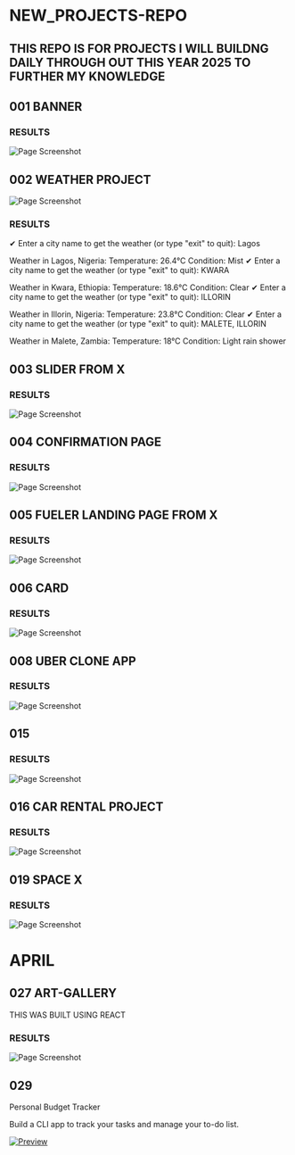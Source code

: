# NEW_PROJECTS-REPO

## THIS REPO IS FOR PROJECTS I WILL BUILDNG DAILY THROUGH OUT THIS YEAR 2025 TO FURTHER MY KNOWLEDGE 

## 001 BANNER
### RESULTS
![Page Screenshot](./Images/Screenshot%20(161).png)


## 002 WEATHER PROJECT
![Page Screenshot](./Images/Screenshot%20(160).png)
### RESULTS
✔ Enter a city name to get the weather (or type "exit" to quit): Lagos

Weather in Lagos, Nigeria:
Temperature: 26.4°C
Condition: Mist
✔ Enter a city name to get the weather (or type "exit" to quit): KWARA

Weather in Kwara, Ethiopia:
Temperature: 18.6°C
Condition: Clear
✔ Enter a city name to get the weather (or type "exit" to quit): ILLORIN

Weather in Illorin, Nigeria:
Temperature: 23.8°C
Condition: Clear
✔ Enter a city name to get the weather (or type "exit" to quit): MALETE, ILLORIN

Weather in Malete, Zambia:
Temperature: 18°C
Condition: Light rain shower


## 003 SLIDER FROM X

### RESULTS
![Page Screenshot](./Images/Screenshot%20(170).png)


## 004 CONFIRMATION PAGE
### RESULTS
![Page Screenshot](./Images/Screenshot%20(171).png)


## 005 FUELER LANDING PAGE FROM X
### RESULTS
![Page Screenshot](./Images/Screenshot%20(172).png)

## 006 CARD
### RESULTS
![Page Screenshot](./Images/Screenshot%20(173).png)


## 008 UBER CLONE APP
### RESULTS
![Page Screenshot](./Images/Screenshot%20(173).png) 

## 015
### RESULTS
![Page Screenshot](./Images/Screenshot%20().png)

## 016 CAR RENTAL PROJECT
### RESULTS
![Page Screenshot](./Images/Screenshot%20(175).png)

## 019 SPACE X
### RESULTS
![Page Screenshot](./Images/Screenshot%20(176).png)

# APRIL


## 027 ART-GALLERY

THIS WAS BUILT USING REACT
### RESULTS
![Page Screenshot](./Images/Screenshot%20(180).png)

## 029
Personal Budget Tracker

Build a CLI app to track your tasks and manage your to-do list.

<a href="https://roadmap.sh/projects/task-tracker" target="_blank">
<img src="preview.gif" alt="Preview">
</a>
